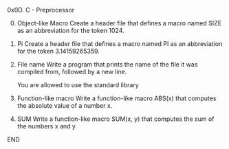 0x0D. C - Preprocessor

0. Object-like Macro 
Create a header file that defines a macro named SIZE as an abbreviation for the token 1024.

1. Pi 
Create a header file that defines a macro named PI as an abbreviation for the token 3.14159265359.

2. File name
Write a program that prints the name of the file it was compiled from, followed by a new line.

    You are allowed to use the standard library

3. Function-like macro 
Write a function-like macro ABS(x) that computes the absolute value of a number x.

4. SUM 
Write a function-like macro SUM(x, y) that computes the sum of the numbers x and y

END
